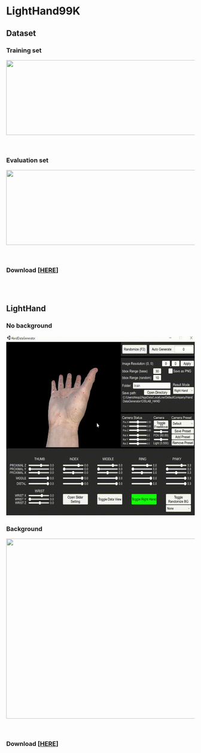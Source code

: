 # LightHand99K

## Dataset
### Training set
<p align="left">
    <img src="assets/trainingset.png", style="width:850px;height:200px">
</p>

</br>

### Evaluation set
<p align="left">
    <img src="assets/evaluationset.png", style="width:850px;height:200px">
</p>

</br>

### Download [[HERE](https://dkuniv-my.sharepoint.com/:u:/g/personal/72210292_dankook_ac_kr/EbRUv0MqQ8ZPkQ3r-taI10wBPzbeLpUl1FL7ahCadtlBKg?e=9Sin37)]
</br>
</br>

## LightHand

### No background
<p align="left">
    <img src="assets/nobg.gif", width="640" height="480">
</p>

### Background
<p align="left">
    <img src="assets/bg.gif", width="640" height="480">
</p>

</br>

### Download [[HERE](https://dkuniv-my.sharepoint.com/:u:/g/personal/72210292_dankook_ac_kr/EYIFZpMKhkZBswcl7MWpfngBcKGUmWxXdu1T1i-Jt2nqKA?e=93WBIe)]
